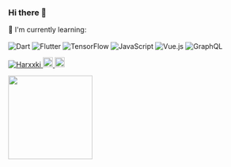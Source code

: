 ### Hi there 👋

📃 I'm currently learning:
<br><br>
![Dart](https://img.shields.io/badge/dart-%230175C2.svg?style=for-the-badge&logo=dart&logoColor=white)
![Flutter](https://img.shields.io/badge/Flutter-%2302569B.svg?style=for-the-badge&logo=Flutter&logoColor=white)
![TensorFlow](https://img.shields.io/badge/TensorFlow-%23FF6F00.svg?style=for-the-badge&logo=TensorFlow&logoColor=white)
![JavaScript](https://img.shields.io/badge/javascript-%23323330.svg?style=for-the-badge&logo=javascript&logoColor=%23F7DF1E)
![Vue.js](https://img.shields.io/badge/vuejs-%2335495e.svg?style=for-the-badge&logo=vuedotjs&logoColor=%234FC08D)
![GraphQL](https://img.shields.io/badge/-GraphQL-E10098?style=for-the-badge&logo=graphql&logoColor=white)

<p align="left"> 
  <a href="https://github.com/Harxxki/Harxxki/">
    <img src="https://komarev.com/ghpvc/?username=Harxxki" alt="Harxxki" />
  </a>
  <a href="http://twitter.com/MoegiKohsaka">
    <img height="20" src="https://img.shields.io/twitter/follow/MoegiKohsaka?label=Twitter&logo=twitter&style=flat" />
  </a>
  <a href="https://github.com/Harxxki">
    <img height="20" src="https://img.shields.io/github/followers/Harxxki?label=follow&logo=github&style=flat" />
  </a>
<!--   <a href="https://www.reddit.com/user/Harxxki">
    <img height="20" src="https://img.shields.io/reddit/user-karma/combined/Harxxki?label=Reddit&logo=reddit&style=flat" />
  </a>
  <a href="https://stackoverflow.com/users/17376543/haruki">
    <img height="20" src="https://img.shields.io/stackexchange/stackoverflow/r/17376543?label=StackOverflow&logo=stack-overflow&style=flat" />
  </a>
  <a href="http://qiita.com/Harxki">
    <img height="20" src="https://qiita-badge.apiapi.app/s/Harxki/posts.svg" />
  </a>
  <//qiita.com/Harxki">
    <img height="20" src="https://qiita-badge.apiapi.app/s/Harxki/contributions.svg" />
  </a>
      <a href="https://zenn.dev/harxki">
    <img height="20" src="https://zenn.badge.nikaera.com/s/harxki/likes" />
  </a>
  <a href="https://zenn.dev/harxki">
    <img height="20" src="https://zenn.badge.nikaera.com/s/harxki/followers" />
  </a>
  <a href="https://zenn.dev/harxki">
    <img height="20" src="https://zenn.badge.nikaera.com/s/harxki/articles" />
  </a> -->
</p>

<div>
  <img height="170" align="left" src="https://bad-apple-github-readme.vercel.app/api?show_bg=1&username=Harxxki" />
<!--   <img src="https://github-readme-stats.vercel.app/api/top-langs/?username=Harxxki&layout=compact&theme=tokyonight" /> -->
<div>
  
<!-- [![trophy](https://github-profile-trophy.vercel.app/?username=Harxxki&theme=tokyonight)](https://github.com/ryo-ma/github-profile-trophy) -->
  
<!--   
<h3 align="left">Languages and Tools:</h3>
<p align="left"> <a href="https://developer.android.com" target="_blank" rel="noreferrer"> <img src="https://raw.githubusercontent.com/devicons/devicon/master/icons/android/android-original-wordmark.svg" alt="android" width="40" height="40"/> </a> <a href="https://www.arduino.cc/" target="_blank" rel="noreferrer"> <img src="https://cdn.worldvectorlogo.com/logos/arduino-1.svg" alt="arduino" width="40" height="40"/> </a> <a href="https://www.cprogramming.com/" target="_blank" rel="noreferrer"> <img src="https://raw.githubusercontent.com/devicons/devicon/master/icons/c/c-original.svg" alt="c" width="40" height="40"/> </a> <a href="https://www.figma.com/" target="_blank" rel="noreferrer"> <img src="https://www.vectorlogo.zone/logos/figma/figma-icon.svg" alt="figma" width="40" height="40"/> </a> <a href="https://firebase.google.com/" target="_blank" rel="noreferrer"> <img src="https://www.vectorlogo.zone/logos/firebase/firebase-icon.svg" alt="firebase" width="40" height="40"/> </a> <a href="https://flutter.dev" target="_blank" rel="noreferrer"> <img src="https://www.vectorlogo.zone/logos/flutterio/flutterio-icon.svg" alt="flutter" width="40" height="40"/> </a> <a href="https://git-scm.com/" target="_blank" rel="noreferrer"> <img src="https://www.vectorlogo.zone/logos/git-scm/git-scm-icon.svg" alt="git" width="40" height="40"/> </a> <a href="https://www.java.com" target="_blank" rel="noreferrer"> <img src="https://raw.githubusercontent.com/devicons/devicon/master/icons/java/java-original.svg" alt="java" width="40" height="40"/> </a> <a href="https://developer.mozilla.org/en-US/docs/Web/JavaScript" target="_blank" rel="noreferrer"> <img src="https://raw.githubusercontent.com/devicons/devicon/master/icons/javascript/javascript-original.svg" alt="javascript" width="40" height="40"/> </a> <a href="https://mochajs.org" target="_blank" rel="noreferrer"> <img src="https://www.vectorlogo.zone/logos/mochajs/mochajs-icon.svg" alt="mocha" width="40" height="40"/> </a> <a href="https://nodejs.org" target="_blank" rel="noreferrer"> <img src="https://raw.githubusercontent.com/devicons/devicon/master/icons/nodejs/nodejs-original-wordmark.svg" alt="nodejs" width="40" height="40"/> </a> <a href="https://pandas.pydata.org/" target="_blank" rel="noreferrer"> <img src="https://raw.githubusercontent.com/devicons/devicon/2ae2a900d2f041da66e950e4d48052658d850630/icons/pandas/pandas-original.svg" alt="pandas" width="40" height="40"/> </a> <a href="https://www.photoshop.com/en" target="_blank" rel="noreferrer"> <img src="https://raw.githubusercontent.com/devicons/devicon/master/icons/photoshop/photoshop-line.svg" alt="photoshop" width="40" height="40"/> </a> <a href="https://www.postgresql.org" target="_blank" rel="noreferrer"> <img src="https://raw.githubusercontent.com/devicons/devicon/master/icons/postgresql/postgresql-original-wordmark.svg" alt="postgresql" width="40" height="40"/> </a> <a href="https://www.python.org" target="_blank" rel="noreferrer"> <img src="https://raw.githubusercontent.com/devicons/devicon/master/icons/python/python-original.svg" alt="python" width="40" height="40"/> </a> <a href="https://reactjs.org/" target="_blank" rel="noreferrer"> <img src="https://raw.githubusercontent.com/devicons/devicon/master/icons/react/react-original-wordmark.svg" alt="react" width="40" height="40"/> </a> <a href="https://www.typescriptlang.org/" target="_blank" rel="noreferrer"> <img src="https://raw.githubusercontent.com/devicons/devicon/master/icons/typescript/typescript-original.svg" alt="typescript" width="40" height="40"/> </a> <a href="https://unity.com/" target="_blank" rel="noreferrer"> <img src="https://www.vectorlogo.zone/logos/unity3d/unity3d-icon.svg" alt="unity" width="40" height="40"/> </a> </p> -->
 
